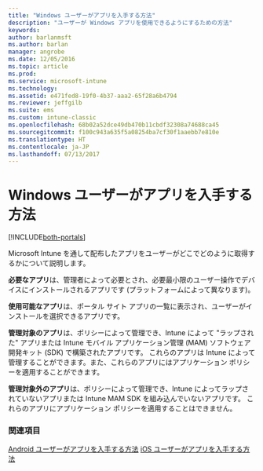 ```yaml
---
title: "Windows ユーザーがアプリを入手する方法"
description: "ユーザーが Windows アプリを使用できるようにするための方法"
keywords: 
author: barlanmsft
ms.author: barlan
manager: angrobe
ms.date: 12/05/2016
ms.topic: article
ms.prod: 
ms.service: microsoft-intune
ms.technology: 
ms.assetid: e471fed8-19f0-4b37-aaa2-65f28a6b4794
ms.reviewer: jeffgilb
ms.suite: ems
ms.custom: intune-classic
ms.openlocfilehash: 68b02a52dce49db470b11cbdf32308a74688ca45
ms.sourcegitcommit: f100c943a635f5a08254ba7cf30f1aaebb7e810e
ms.translationtype: HT
ms.contentlocale: ja-JP
ms.lasthandoff: 07/13/2017
---
```

# <a name="how-your-windows-users-get-their-apps"></a>Windows ユーザーがアプリを入手する方法

[!INCLUDE[both-portals](./includes/note-for-both-portals.md)]

Microsoft Intune を通して配布したアプリをユーザーがどこでどのように取得するかについて説明します。

**必要なアプリ**は、管理者によって必要とされ、必要最小限のユーザー操作でデバイスにインストールされるアプリです (プラットフォームによって異なります)。

**使用可能なアプリ**は、ポータル サイト アプリの一覧に表示され、ユーザーがインストールを選択できるアプリです。

**管理対象のアプリ**は、ポリシーによって管理でき、Intune によって "ラップされた" アプリまたは Intune モバイル アプリケーション管理 (MAM) ソフトウェア開発キット (SDK) で構築されたアプリです。 これらのアプリは Intune によって管理することができます。また、これらのアプリにはアプリケーション ポリシーを適用することができます。

**管理対象外のアプリ**は、ポリシーによって管理でき、Intune によってラップされていないアプリまたは Intune MAM SDK を組み込んでいないアプリです。 これらのアプリにアプリケーション ポリシーを適用することはできません。

### <a name="see-also"></a>関連項目
[Android ユーザーがアプリを入手する方法](end-user-apps-android.md)
[iOS ユーザーがアプリを入手する方法](end-user-apps-android.md)
